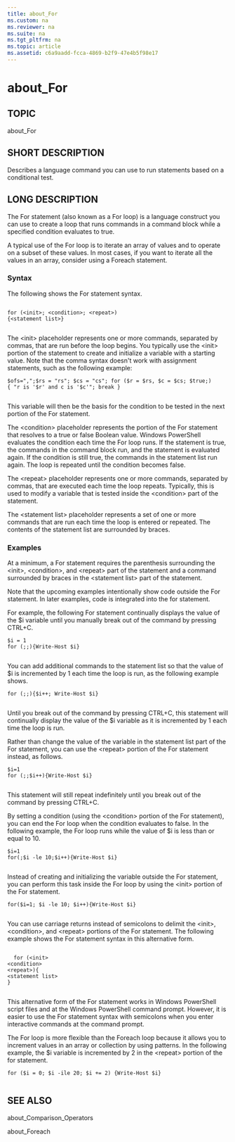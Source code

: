 ```yaml
---
title: about_For
ms.custom: na
ms.reviewer: na
ms.suite: na
ms.tgt_pltfrm: na
ms.topic: article
ms.assetid: c6a9aadd-fcca-4869-b2f9-47e4b5f98e17
---
```

# about_For
## TOPIC  
 about\_For  
  
## SHORT DESCRIPTION  
 Describes a language command you can use to run statements based on a conditional test.  
  
## LONG DESCRIPTION  
 The For statement \(also known as a For loop\) is a language construct you can use to create a loop that runs commands in a command block while a specified condition evaluates to true.  
  
 A typical use of the For loop is to iterate an array of values and to operate on a subset of these values. In most cases, if you want to iterate all the values in an array, consider using a Foreach statement.  
  
### Syntax  
 The following shows the For statement syntax.  
  
```  
  
for (<init>; <condition>; <repeat>)   
{<statement list>}  
  
```  
  
 The \<init\> placeholder represents one or more commands, separated by commas, that are run before the loop begins. You typically use the \<init\> portion of the statement to create and initialize a variable with a starting value. Note that the comma syntax doesn't work with assignment statements, such as the following example:  
  
```  
$ofs=",";$rs = "rs"; $cs = "cs"; for ($r = $rs, $c = $cs; $true;)   
{ "r is '$r' and c is '$c'"; break }  
  
```  
  
 This variable will then be the basis for the condition to be tested in the next portion of the For statement.  
  
 The \<condition\> placeholder represents the portion of the For statement that resolves to a true or false Boolean value. Windows PowerShell evaluates the condition each time the For loop runs. If the statement is true, the commands in the command block run, and the statement is evaluated again. If the condition is still true, the commands in the statement list run again. The loop is repeated until the condition becomes false.  
  
 The \<repeat\> placeholder represents one or more commands, separated by commas, that are executed each time the loop repeats. Typically, this is used to modify a variable that is tested inside the \<condition\> part of the statement.  
  
 The \<statement list\> placeholder represents a set of one or more commands that are run each time the loop is entered or repeated. The contents of the statement list are surrounded by braces.  
  
### Examples  
 At a minimum, a For statement requires the parenthesis surrounding the \<init\>, \<condition\>, and \<repeat\> part of the statement and a command surrounded by braces in the \<statement list\> part of the statement.  
  
 Note that the upcoming examples intentionally show code outside the For statement. In later examples, code is integrated into the for statement.  
  
 For example, the following For statement continually displays the value of the $i variable until you manually break out of the command by pressing CTRL\+C.  
  
```  
$i = 1  
for (;;){Write-Host $i}  
  
```  
  
 You can add additional commands to the statement list so that the value of $i is incremented by 1 each time the loop is run, as the following example shows.  
  
```  
for (;;){$i++; Write-Host $i}  
  
```  
  
 Until you break out of the command by pressing CTRL\+C, this statement will continually display the value of the $i variable as it is incremented by 1 each time the loop is run.  
  
 Rather than change the value of the variable in the statement list part of the For statement, you can use the \<repeat\> portion of the For statement instead, as follows.  
  
```  
$i=1  
for (;;$i++){Write-Host $i}  
  
```  
  
 This statement will still repeat indefinitely until you break out of the command by pressing CTRL\+C.  
  
 By setting a condition \(using the \<condition\> portion of the For statement\), you can end the For loop when the condition evaluates to false. In the following example, the For loop runs while the value of $i is less than or equal to 10.  
  
```  
$i=1  
for(;$i -le 10;$i++){Write-Host $i}  
  
```  
  
 Instead of creating and initializing the variable outside the For statement, you can perform this task inside the For loop by using the \<init\> portion of the For statement.  
  
```  
for($i=1; $i -le 10; $i++){Write-Host $i}  
  
```  
  
 You can use carriage returns instead of semicolons to delimit the \<init\>, \<condition\>, and \<repeat\> portions of the For statement. The following example shows the For statement syntax in this alternative form.  
  
```  
  
  for (<init>  
<condition>  
<repeat>){  
<statement list>  
}  
  
```  
  
 This alternative form of the For statement works in Windows PowerShell script files and at the Windows PowerShell command prompt. However, it is easier to use the For statement syntax with semicolons when you enter interactive commands at the command prompt.  
  
 The For loop is more flexible than the Foreach loop because it allows you to increment values in an array or collection by using patterns. In the following example, the $i variable is incremented by 2 in the \<repeat\> portion of the for statement.  
  
```  
for ($i = 0; $i -ile 20; $i += 2) {Write-Host $i}  
  
```  
  
## SEE ALSO  
 about\_Comparison\_Operators  
  
 about\_Foreach